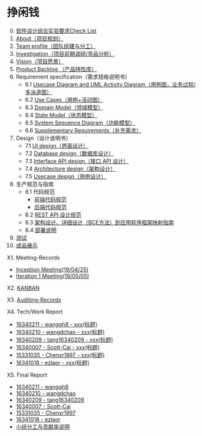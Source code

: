 # 挣闲钱


0. [软件设计综合实验要求Check List](project/check_list.md)
1. [About（项目规划）](project/about.md)
2. [Team profile（团队组建与分工）](project/team_profile.md)
3. [Investigation（项目前期调研/竞品分析）](project/investigation.md)
4. [Vision（项目愿景）](project/vision.md)
5. [Product Backlog （产品特性库）](project/product_baccklog.md)
6. Requirement specification（需求规格说明书）
    - 6.1 [ Usecase Diagram and UML Activity Diagram（用例图，业务过程/多泳道图）](Requirement/Usecase_Diagram.md)
    - 6.2 [Use Cases（用例+活动图）](Requirement/Use_Cases.md)
    - 6.3 [Domain Model（领域模型）](Requirement/Domain_Model.md)
    - 6.4 [State Model（状态模型）](Requirement/State_Model.md)
    - 6.5 [System Sequence Diagram（功能模型）](Requirement/System_Sequence_Diagram.md)
    - 6.6 [Supplementary Requirements（补充需求）](Requirement/Supplementary_Requirements.md)
7. Design（设计说明书）
    - 7.1 [UI design（界面设计）](design/UI.md)
    - 7.2 [Database design（数据库设计）](design/Database.md)
    - 7.3 [Interface API design（接口 API 设计）](design/API.md)
    - 7.4 [Architecture design（架构设计）](design/Architecture.md)
    - 7.5 [Usecase design（用例设计）](design/Usecase.md)
8. 生产规范与指南
    - 8.1 代码规范
        -  [前端代码规范](specification/code_style_frontend.md)
        -  [后端代码规范](specification/code_style_backend.md)
    - 8.2 [REST API 设计规范](specification/API_specification.md)
    - 8.3 [架构设计、详细设计（BCE方法）到应用程序框架映射指南](specification/BCE.md)
    - 8.4 [部署说明](specification/deploy.md)
9. [测试](test/test.md)
10. [成品展示](project/exhibitions.md)



X1. Meeting-Records  
  - [Inception Meeting(19/04/25)](project/meeting0.md)
  - [Iteration 1 Meeting(19/05/05)](project/meeting1.md)

X2. [KANBAN](https://github.com/orgs/sysu-change/projects)  

X3. [Auditing-Records](record_documents/auditing_records.md)

X4. Tech/Work Report  
  -  [16340211 - wanggh8 - xxx(标题)](record_documents/16340211_tech1.md)
  - [16340210 - wangdchao - xxx(标题)](record_documents/16340210_tech1.md)
  - [16340209 - tang16340209 - xxx(标题)](record_documents/16340209_tech1.md)
  - [16340007 - Scott-Cai - xxx(标题)](record_documents/16340007_tech1.md)
  - [15331035 - Chenxr1997 - xxx(标题)](record_documents/15331035_tech1.md)
  - [16341018 - ezlaor - xxx(标题)](record_documents/16341018_tech1.md)

X5. Final Report  
  - [16340211 - wanggh8](record_documents/16340211.md)
  - [16340210 - wangdchao](record_documents/16340210.md)
  - [16340209 - tang16340209](record_documents/16340209.md)
  - [16340007 - Scott-Cai](record_documents/16340007.md)
  - [15331035 - Chenxr1997](record_documents/15331035.md)
  - [16341018 - ezlaor](record_documents/16341018.md)
  - [小组分工与贡献率说明](record_documents/contribution.md)


